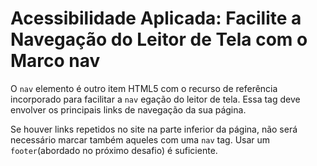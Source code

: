 # Acessibilidade Aplicada: Facilite a Navegação do Leitor de Tela com o Marco nav

O `nav` elemento é outro item HTML5 com o recurso de referência incorporado para facilitar a `nav` egação do leitor de tela. Essa tag deve envolver os principais links de navegação da sua página.

Se houver links repetidos no site na parte inferior da página, não será necessário marcar também aqueles com uma `nav` tag. Usar um `footer`(abordado no próximo desafio) é suficiente.
